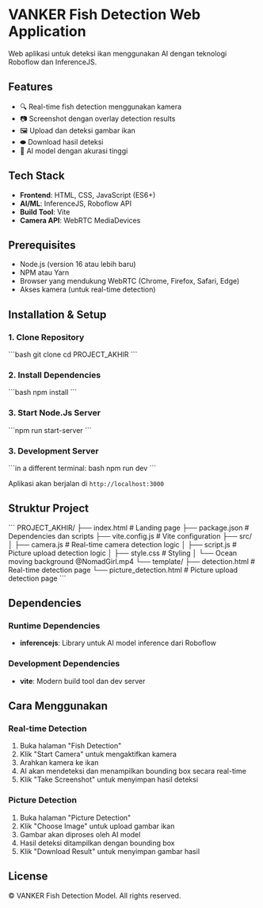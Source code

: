 # VANKER Fish Detection Web Application

Web aplikasi untuk deteksi ikan menggunakan AI dengan teknologi Roboflow dan InferenceJS.

## Features

- 🔍 Real-time fish detection menggunakan kamera
- 📷 Screenshot dengan overlay detection results
- 🖼️ Upload dan deteksi gambar ikan
- ⬬ Download hasil deteksi
- 🎯 AI model dengan akurasi tinggi

## Tech Stack

- **Frontend**: HTML, CSS, JavaScript (ES6+)
- **AI/ML**: InferenceJS, Roboflow API
- **Build Tool**: Vite
- **Camera API**: WebRTC MediaDevices

## Prerequisites

- Node.js (version 16 atau lebih baru)
- NPM atau Yarn
- Browser yang mendukung WebRTC (Chrome, Firefox, Safari, Edge)
- Akses kamera (untuk real-time detection)

## Installation & Setup

### 1. Clone Repository

\`\`\`bash
git clone <repository-url>
cd PROJECT_AKHIR
\`\`\`

### 2. Install Dependencies

\`\`\`bash
npm install
\`\`\`

### 3. Start Node.Js Server

\`\`\`npm run start-server
\`\`\`

### 3. Development Server

\`\`\`in a different terminal: bash
npm run dev
\`\`\`

Aplikasi akan berjalan di `http://localhost:3000`

## Struktur Project

\`\`\`
PROJECT_AKHIR/
├── index.html # Landing page
├── package.json # Dependencies dan scripts
├── vite.config.js # Vite configuration
├── src/
│ ├── camera.js # Real-time camera detection logic
│ ├── script.js # Picture upload detection logic
│ ├── style.css # Styling
│ └── Ocean moving background @NomadGirl.mp4
└── template/
├── detection.html # Real-time detection page
└── picture_detection.html # Picture upload detection page
\`\`\`

## Dependencies

### Runtime Dependencies

- **inferencejs**: Library untuk AI model inference dari Roboflow

### Development Dependencies

- **vite**: Modern build tool dan dev server

## Cara Menggunakan

### Real-time Detection

1. Buka halaman "Fish Detection"
2. Klik "Start Camera" untuk mengaktifkan kamera
3. Arahkan kamera ke ikan
4. AI akan mendeteksi dan menampilkan bounding box secara real-time
5. Klik "Take Screenshot" untuk menyimpan hasil deteksi

### Picture Detection

1. Buka halaman "Picture Detection"
2. Klik "Choose Image" untuk upload gambar ikan
3. Gambar akan diproses oleh AI model
4. Hasil deteksi ditampilkan dengan bounding box
5. Klik "Download Result" untuk menyimpan gambar hasil

## License

© VANKER Fish Detection Model. All rights reserved.

